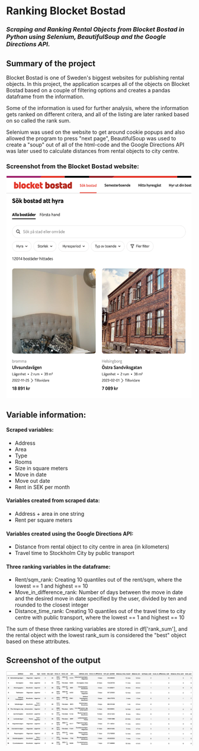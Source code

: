 # Ranking Blocket Bostad
### *Scraping  and Ranking Rental Objects from Blocket Bostad in Python using Selenium, BeautifulSoup and the Google Directions API.*

## Summary of the project
Blocket Bostad is one of Sweden's biggest websites for publishing rental objects. In this project, the application scarpes 
all of the objects on Blocket Bostad based on a couple of filtering options and creates a pandas dataframe from the information.

Some of the information is used for further analysis, where the information gets ranked on different critera, and all of the listing are later ranked based on so called the rank sum.

Selenium was used on the website to get around cookie popups and also allowed the program to press "next page", BeautifulSoup was used to create a "soup"
out of all of the html-code and the Google Directions API was later used to calculate distances from rental objects to city centre.

### Screenshot from the Blocket Bostad website:
<img
  src="/blocketbostad_screenshot.png"
  alt="Blocket Bostad Screenshot"
  title="Blocket Bostad Screenshot"
  height = "600"
  width = "500" >

## Variable information:
#### Scraped variables:
- Address
- Area
- Type
- Rooms
- Size in square meters
- Move in date
- Move out date
- Rent in SEK per month

#### Variables created from scraped data:
- Address + area in one string
- Rent per square meters

#### Variables created using the Google Directions API:
- Distance from rental object to city centre in area (in kilometers)
- Travel time to Stockholm City by public transport

#### Three ranking variables in the dataframe:
- Rent/sqm_rank: Creating 10 quantiles out of the rent/sqm, where the lowest == 1 and highest == 10
- Move_in_difference_rank: Number of days between the move in date and the desired move in date specified by the user, divided by ten and rounded to the closest integer
- Distance_time_rank: Creating 10 quantiles out of the travel time to city centre with public transport, where the lowest == 1 and highest == 10

The sum of these three ranking variables are stored in df['rank_sum'], and the rental object with the lowest rank_sum is considered the "best" object based on these attributes.

## Screenshot of the output
<img
  src="/df_screenshot.png"
  alt="Data Frame Screenshot"
  title="Data Fame Screenshot">
